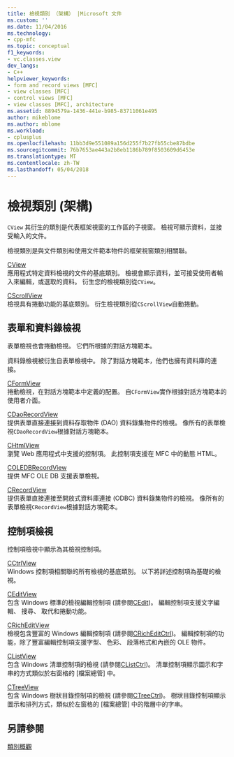 ```yaml
---
title: 檢視類別 （架構） |Microsoft 文件
ms.custom: ''
ms.date: 11/04/2016
ms.technology:
- cpp-mfc
ms.topic: conceptual
f1_keywords:
- vc.classes.view
dev_langs:
- C++
helpviewer_keywords:
- form and record views [MFC]
- view classes [MFC]
- control views [MFC]
- view classes [MFC], architecture
ms.assetid: 8894579a-1436-441e-b985-83711061e495
author: mikeblome
ms.author: mblome
ms.workload:
- cplusplus
ms.openlocfilehash: 11bb3d9e551089a156d255f7b27fb55cbe87bdbe
ms.sourcegitcommit: 76b7653ae443a2b8eb1186b789f8503609d6453e
ms.translationtype: MT
ms.contentlocale: zh-TW
ms.lasthandoff: 05/04/2018
---
```

# <a name="view-classes-architecture"></a>檢視類別 (架構)
`CView` 其衍生的類別是代表框架視窗的工作區的子視窗。 檢視可顯示資料，並接受輸入的文件。  
  
 檢視類別是與文件類別和使用文件範本物件的框架視窗類別相關聯。  
  
 [CView](../mfc/reference/cview-class.md)  
 應用程式特定資料檢視的文件的基底類別。 檢視會顯示資料，並可接受使用者輸入來編輯，或選取的資料。 衍生您的檢視類別從`CView`。  
  
 [CScrollView](../mfc/reference/cscrollview-class.md)  
 檢視具有捲動功能的基底類別。 衍生檢視類別從`CScrollView`自動捲動。  
  
## <a name="form-and-record-views"></a>表單和資料錄檢視  
 表單檢視也會捲動檢視。 它們所根據的對話方塊範本。  
  
 資料錄檢視被衍生自表單檢視中。 除了對話方塊範本，他們也擁有資料庫的連接。  
  
 [CFormView](../mfc/reference/cformview-class.md)  
 捲動檢視，在對話方塊範本中定義的配置。 自`CFormView`實作根據對話方塊範本的使用者介面。  
  
 [CDaoRecordView](../mfc/reference/cdaorecordview-class.md)  
 提供表單直接連接到資料存取物件 (DAO) 資料錄集物件的檢視。 像所有的表單檢視`CDaoRecordView`根據對話方塊範本。  
  
 [CHtmlView](../mfc/reference/chtmlview-class.md)  
 瀏覽 Web 應用程式中支援的控制項。 此控制項支援在 MFC 中的動態 HTML。  
  
 [COLEDBRecordView](../mfc/reference/coledbrecordview-class.md)  
 提供 MFC OLE DB 支援表單檢視。  
  
 [CRecordView](../mfc/reference/crecordview-class.md)  
 提供表單直接連接至開放式資料庫連接 (ODBC) 資料錄集物件的檢視。 像所有的表單檢視`CRecordView`根據對話方塊範本。  
  
## <a name="control-views"></a>控制項檢視  
 控制項檢視中顯示為其檢視控制項。  
  
 [CCtrlView](../mfc/reference/cctrlview-class.md)  
 Windows 控制項相關聯的所有檢視的基底類別。 以下將詳述控制項為基礎的檢視。  
  
 [CEditView](../mfc/reference/ceditview-class.md)  
 包含 Windows 標準的檢視編輯控制項 (請參閱[CEdit](../mfc/reference/cedit-class.md))。 編輯控制項支援文字編輯、 搜尋、 取代和捲動功能。  
  
 [CRichEditView](../mfc/reference/cricheditview-class.md)  
 檢視包含豐富的 Windows 編輯控制項 (請參閱[CRichEditCtrl](../mfc/reference/cricheditctrl-class.md))。 編輯控制項的功能，除了豐富編輯控制項支援字型、 色彩、 段落格式和內嵌的 OLE 物件。  
  
 [CListView](../mfc/reference/clistview-class.md)  
 包含 Windows 清單控制項的檢視 (請參閱[CListCtrl](../mfc/reference/clistctrl-class.md))。 清單控制項顯示圖示和字串的方式類似於右窗格的 [檔案總管] 中。  
  
 [CTreeView](../mfc/reference/ctreeview-class.md)  
 包含 Windows 樹狀目錄控制項的檢視 (請參閱[CTreeCtrl](../mfc/reference/ctreectrl-class.md))。 樹狀目錄控制項顯示圖示和排列方式，類似於左窗格的 [檔案總管] 中的階層中的字串。  
  
## <a name="see-also"></a>另請參閱  
 [類別概觀](../mfc/class-library-overview.md)

